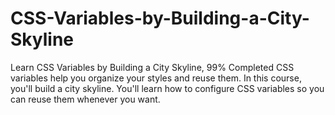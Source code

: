 # CSS-Variables-by-Building-a-City-Skyline
Learn CSS Variables by Building a City Skyline, 99% Completed CSS variables help you organize your styles and reuse them. In this course, you'll build a city skyline. You'll learn how to configure CSS variables so you can reuse them whenever you want. 
